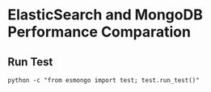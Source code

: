 # ElasticSearch and MongoDB Performance Comparation

## Run Test
```
python -c "from esmongo import test; test.run_test()"
```